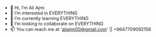 - 👋 Hi, I’m Ali Ajmi
- 👀 I’m interested in EVERYTHING
- 🌱 I’m currently learning EVERYTHING
- 💞️ I’m looking to collaborate on EVERYTHING
- 📫 You can reach me at 'aliajmi00@gmail.com' || +9647709092158

